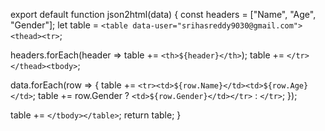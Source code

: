export default function json2html(data) {
  const headers = ["Name", "Age", "Gender"];
  let table = `<table data-user="srihasreddy9030@gmail.com"><thead><tr>`;

  headers.forEach(header => table += `<th>${header}</th>`);
  table += `</tr></thead><tbody>`;

  data.forEach(row => {
    table += `<tr><td>${row.Name}</td><td>${row.Age}</td>`;
    table += row.Gender ? `<td>${row.Gender}</td></tr>` : `</tr>`;
  });

  table += `</tbody></table>`;
  return table;
}
